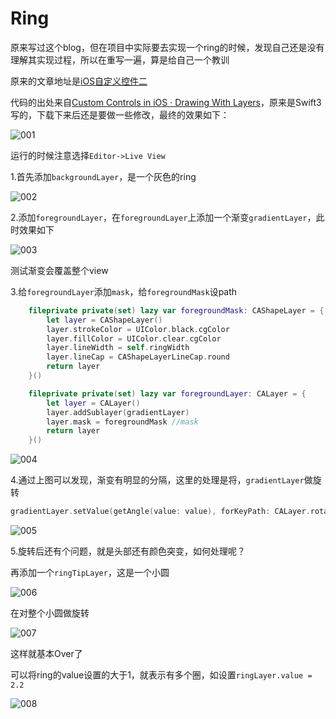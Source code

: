 # Ring

原来写过这个blog，但在项目中实际要去实现一个ring的时候，发现自己还是没有理解其实现过程，所以在重写一遍，算是给自己一个教训

原来的文章地址是[iOS自定义控件二](https://blog.csdn.net/u014084081/article/details/53435252)

代码的出处来自[Custom Controls in iOS · Drawing With Layers](https://www.raywenderlich.com/4433-custom-controls-in-ios/lessons/5)，原来是Swift3写的，下载下来后还是要做一些修改，最终的效果如下：

![001](https://github.com/winfredzen/iOS-Basic/blob/master/UI/images/001.png)

运行的时候注意选择`Editor->Live View`

1.首先添加`backgroundLayer`，是一个灰色的ring

![002](https://github.com/winfredzen/iOS-Basic/blob/master/UI/images/002.png)

2.添加`foregroundLayer`，在`foregroundLayer`上添加一个渐变`gradientLayer`，此时效果如下

![003](https://github.com/winfredzen/iOS-Basic/blob/master/UI/images/003.png)

测试渐变会覆盖整个view

3.给`foregroundLayer`添加`mask`，给`foregroundMask`设path

```swift
    fileprivate private(set) lazy var foregroundMask: CAShapeLayer = {
        let layer = CAShapeLayer()
        layer.strokeColor = UIColor.black.cgColor
        layer.fillColor = UIColor.clear.cgColor
        layer.lineWidth = self.ringWidth
        layer.lineCap = CAShapeLayerLineCap.round
        return layer
    }()
```

```swift
    fileprivate private(set) lazy var foregroundLayer: CALayer = {
        let layer = CALayer()
        layer.addSublayer(gradientLayer)
        layer.mask = foregroundMask //mask
        return layer
    }()
```

![004](https://github.com/winfredzen/iOS-Basic/blob/master/UI/images/004.png)

4.通过上图可以发现，渐变有明显的分隔，这里的处理是将，`gradientLayer`做旋转

```swift
gradientLayer.setValue(getAngle(value: value), forKeyPath: CALayer.rotationKeyPath)
```

![005](https://github.com/winfredzen/iOS-Basic/blob/master/UI/images/005.png)

5.旋转后还有个问题，就是头部还有颜色突变，如何处理呢？

再添加一个`ringTipLayer`，这是一个小圆

![006](https://github.com/winfredzen/iOS-Basic/blob/master/UI/images/006.png)

在对整个小圆做旋转

![007](https://github.com/winfredzen/iOS-Basic/blob/master/UI/images/007.png)

这样就基本Over了



可以将ring的value设置的大于1，就表示有多个圈，如设置`ringLayer.value = 2.2`

![008](https://github.com/winfredzen/iOS-Basic/blob/master/UI/images/008.png)





